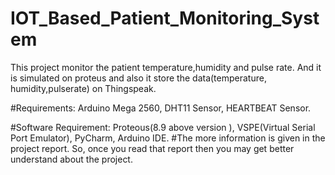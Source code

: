 # IOT_Based_Patient_Monitoring_System

This project monitor the patient temperature,humidity and pulse rate.
And it is simulated on proteus and also it store the data(temperature,
humidity,pulserate) on Thingspeak.

#Requirements:
Arduino Mega 2560,
DHT11 Sensor,
HEARTBEAT Sensor.

#Software Requirement:
Proteous(8.9 above version ),
VSPE(Virtual Serial Port Emulator),
PyCharm,
Arduino IDE.
#The more information is given in the project report.
So, once you read that report then you may get better understand about the project.


